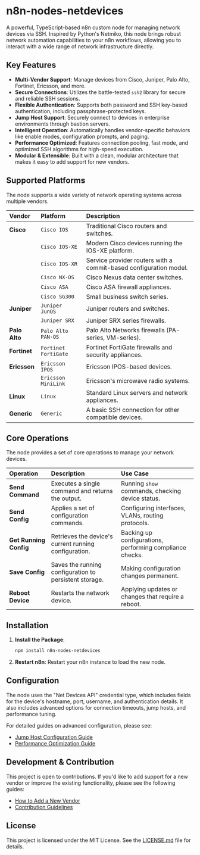 # n8n-nodes-netdevices

A powerful, TypeScript-based n8n custom node for managing network devices via SSH. Inspired by Python's Netmiko, this node brings robust network automation capabilities to your n8n workflows, allowing you to interact with a wide range of network infrastructure directly.

## Key Features

-   **Multi-Vendor Support**: Manage devices from Cisco, Juniper, Palo Alto, Fortinet, Ericsson, and more.
-   **Secure Connections**: Utilizes the battle-tested `ssh2` library for secure and reliable SSH sessions.
-   **Flexible Authentication**: Supports both password and SSH key-based authentication, including passphrase-protected keys.
-   **Jump Host Support**: Securely connect to devices in enterprise environments through bastion servers.
-   **Intelligent Operation**: Automatically handles vendor-specific behaviors like enable modes, configuration prompts, and paging.
-   **Performance Optimized**: Features connection pooling, fast mode, and optimized SSH algorithms for high-speed execution.
-   **Modular & Extensible**: Built with a clean, modular architecture that makes it easy to add support for new vendors.

## Supported Platforms

The node supports a wide variety of network operating systems across multiple vendors.

| Vendor | Platform | Description |
| :--- | :--- | :--- |
| **Cisco** | `Cisco IOS` | Traditional Cisco routers and switches. |
| | `Cisco IOS-XE` | Modern Cisco devices running the IOS-XE platform. |
| | `Cisco IOS-XR` | Service provider routers with a commit-based configuration model. |
| | `Cisco NX-OS` | Cisco Nexus data center switches. |
| | `Cisco ASA` | Cisco ASA firewall appliances. |
| | `Cisco SG300` | Small business switch series. |
| **Juniper** | `Juniper JunOS` | Juniper routers and switches. |
| | `Juniper SRX` | Juniper SRX series firewalls. |
| **Palo Alto** | `Palo Alto PAN-OS` | Palo Alto Networks firewalls (PA-series, VM-series). |
| **Fortinet** | `Fortinet FortiGate` | Fortinet FortiGate firewalls and security appliances. |
| **Ericsson** | `Ericsson IPOS` | Ericsson IPOS-based devices. |
| | `Ericsson MiniLink`| Ericsson's microwave radio systems. |
| **Linux** | `Linux` | Standard Linux servers and network appliances. |
| **Generic** | `Generic` | A basic SSH connection for other compatible devices. |

## Core Operations

The node provides a set of core operations to manage your network devices.

| Operation | Description | Use Case |
| :--- | :--- | :--- |
| **Send Command** | Executes a single command and returns the output. | Running `show` commands, checking device status. |
| **Send Config** | Applies a set of configuration commands. | Configuring interfaces, VLANs, routing protocols. |
| **Get Running Config**| Retrieves the device's current running configuration. | Backing up configurations, performing compliance checks. |
| **Save Config** | Saves the running configuration to persistent storage. | Making configuration changes permanent. |
| **Reboot Device** | Restarts the network device. | Applying updates or changes that require a reboot. |

## Installation

1.  **Install the Package**:
    ```bash
    npm install n8n-nodes-netdevices
    ```
2.  **Restart n8n**:
    Restart your n8n instance to load the new node.

## Configuration

The node uses the "Net Devices API" credential type, which includes fields for the device's hostname, port, username, and authentication details. It also includes advanced options for connection timeouts, jump hosts, and performance tuning.

For detailed guides on advanced configuration, please see:
-   [Jump Host Configuration Guide](JUMP_HOST_GUIDE.md)
-   [Performance Optimization Guide](PERFORMANCE_OPTIMIZATION_GUIDE.md)

## Development & Contribution

This project is open to contributions. If you'd like to add support for a new vendor or improve the existing functionality, please see the following guides:

-   [How to Add a New Vendor](VENDOR_GUIDE.md)
-   [Contribution Guidelines](CONTRIBUTING.md)

## License

This project is licensed under the MIT License. See the [LICENSE.md](LICENSE.md) file for details.
